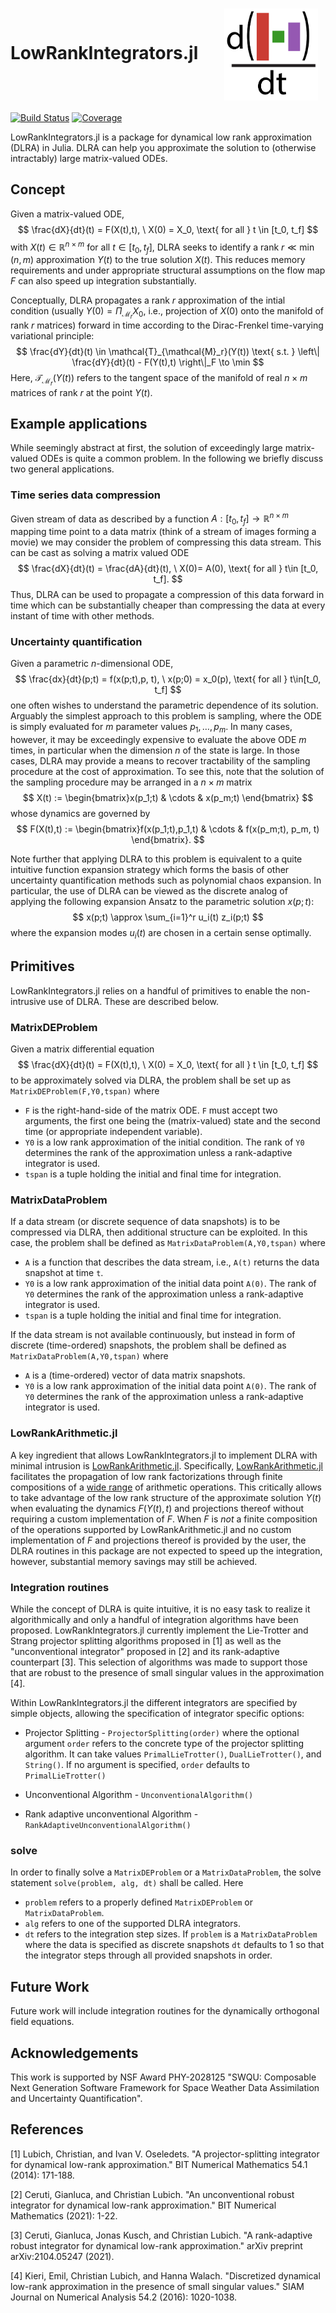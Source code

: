 # LowRankIntegrators.jl &emsp; <img align = center src = "docs/assets/lowrankintegrators_logo.png" alt = "logo" width = 150/>

[![Build Status](https://github.com/FHoltorf/LowRankIntegrators.jl/actions/workflows/CI.yml/badge.svg?branch=main)](https://github.com/FHoltorf/LowRankIntegrators.jl/actions/workflows/CI.yml?query=branch%3Amain)
[![Coverage](https://codecov.io/gh/FHoltorf/LowRankIntegrators.jl/branch/main/graph/badge.svg)](https://codecov.io/gh/FHoltorf/LowRankIntegrators.jl)

LowRankIntegrators.jl is a package for dynamical low rank approximation (DLRA) in Julia. DLRA can help you approximate the solution to (otherwise intractably) large matrix-valued ODEs. 

## Concept
Given a matrix-valued ODE, 
$$
    \frac{dX}{dt}(t) = F(X(t),t), \ X(0) = X_0, \text{ for all } t \in [t_0, t_f]
$$
with $X(t) \in \mathbb{R}^{n\times m}$ for all $t \in [t_0,t_f]$, DLRA seeks to identify a rank $r \ll \min(n,m)$ approximation $Y(t)$ to the true solution $X(t)$. This reduces memory requirements and under appropriate structural assumptions on the flow map $F$ can also speed up integration substantially. 

Conceptually, DLRA propagates a rank $r$ approximation of the intial condition (usually $Y(0) = \Pi_{\mathcal{M}_r} X_0$, i.e., projection of $X(0)$ onto the manifold of rank $r$ matrices) forward in time according to the Dirac-Frenkel time-varying variational principle:
$$
    \frac{dY}{dt}(t) \in \mathcal{T}_{\mathcal{M}_r}(Y(t)) \text{ s.t. } \left\| \frac{dY}{dt}(t) - F(Y(t),t) \right\|_F \to \min
$$
Here, $\mathcal{T}_{\mathcal{M}_r}(Y(t))$ refers to the tangent space of the manifold of real $n\times m$ matrices of rank $r$ at the point $Y(t)$. 

## Example applications
While seemingly abstract at first, the solution of exceedingly large matrix-valued ODEs is quite a common problem. In the following we briefly discuss two general applications. 

### Time series data compression
Given stream of data as described by a function $A:[t_0,t_f] \to \mathbb{R}^{n\times m}$ mapping time point to a data matrix (think of a stream of images forming a movie) we may consider the problem of compressing this data stream. This can be cast as solving a matrix valued ODE 
$$
\frac{dX}{dt}(t) = \frac{dA}{dt}(t), \ X(0)= A(0), \text{ for all } t\in [t_0, t_f].
$$
Thus, DLRA can be used to propagate a compression of this data forward in time which can be substantially cheaper than compressing the data at every instant of time with other methods.  

### Uncertainty quantification
Given a parametric $n$-dimensional ODE,
$$
 \frac{dx}{dt}(p;t) = f(x(p;t),p, t), \ x(p;0) = x_0(p), \text{ for all } t\in[t_0, t_f]
$$
one often wishes to understand the parametric dependence of its solution. Arguably the simplest approach to this problem is sampling, where the ODE is simply evaluated for $m$ parameter values $p_1, \dots, p_m$. In many cases, however, it may be exceedingly expensive to evaluate the above ODE $m$ times, in particular when the dimension $n$ of the state is large. In those cases, DLRA may provide a means to recover tractability of the sampling procedure at the cost of approximation. To see this, note that the solution of the sampling procedure may be arranged in a $n\times m$ matrix
$$
X(t) := \begin{bmatrix}x(p_1;t) & \cdots & x(p_m;t) \end{bmatrix}
$$
whose dynamics are governed by
$$
F(X(t),t) := \begin{bmatrix}f(x(p_1;t),p_1,t) & \cdots & f(x(p_m;t), p_m, t) \end{bmatrix}.
$$

Note further that applying DLRA to this problem is equivalent to a quite intuitive function expansion strategy which forms the basis of other uncertainty quantification methods such as polynomial chaos expansion. In particular, the use of DLRA can be viewed as the discrete analog of applying the following expansion Ansatz to the parametric solution $x(p;t)$:
$$
    x(p;t) \approx \sum_{i=1}^r u_i(t) z_i(p;t)
$$
where the expansion modes $u_i(t)$ are chosen in a certain sense optimally. 

## Primitives
LowRankIntegrators.jl relies on a handful of primitives to enable the non-intrusive use of DLRA. These are described below.

### MatrixDEProblem
Given a matrix differential equation
$$
    \frac{dX}{dt}(t) = F(X(t),t), \ X(0) = X_0, \text{ for all } t \in [t_0, t_f]
$$
to be approximately solved via DLRA, the problem shall be set up as `MatrixDEProblem(F,Y0,tspan)` where

* `F` is the right-hand-side of the matrix ODE. `F` must accept two arguments, the first one being the (matrix-valued) state and the second time (or appropriate independent variable). 
* `Y0` is a low rank approximation of the initial condition. The rank of `Y0` determines the rank of the approximation unless a rank-adaptive integrator is used.
* `tspan` is a tuple holding the initial and final time for integration.

### MatrixDataProblem
If a data stream (or discrete sequence of data snapshots) is to be compressed via DLRA, then additional structure can be exploited. In this case, the problem shall be defined as `MatrixDataProblem(A,Y0,tspan)` where

* `A` is a function that describes the data stream, i.e., `A(t)` returns the data snapshot at time `t`. 
* `Y0` is a low rank approximation of the initial data point `A(0)`. The rank of `Y0` determines the rank of the approximation unless a rank-adaptive integrator is used.
* `tspan` is a tuple holding the initial and final time for integration.

If the data stream is not available continuously, but instead in form of discrete (time-ordered) snapshots, the problem shall be defined as `MatrixDataProblem(A,Y0,tspan)` where

* `A` is a (time-ordered) vector of data matrix snapshots.
* `Y0` is a low rank approximation of the initial data point `A(0)`. The rank of `Y0` determines the rank of the approximation unless a rank-adaptive integrator is used.


### LowRankArithmetic.jl
A key ingredient that allows LowRankIntegrators.jl to implement DLRA with minimal intrusion is [LowRankArithmetic.jl](https://github.com/FHoltorf/LowRankArithmetic.jl). Specifically, [LowRankArithmetic.jl](https://github.com/FHoltorf/LowRankArithmetic.jl) facilitates the propagation of low rank factorizations through finite compositions of a [wide range](https://github.com/FHoltorf/LowRankArithmetic.jl#readme) of arithmetic operations. This critically allows to take advantage of the low rank structure of the approximate solution $Y(t)$ when evaluating the dynamics $F(Y(t),t)$ and projections thereof without requiring a custom implementation of $F$. When $F$ is *not* a finite composition of the operations supported by LowRankArithmetic.jl and no custom implementation of $F$ and projections thereof is provided by the user, the DLRA routines in this package are not expected to speed up the integration, however, substantial memory savings may still be achieved.

### Integration routines
While the concept of DLRA is quite intuitive, it is no easy task to realize it algorithmically and only a handful of integration algorithms have been proposed. LowRankIntegrators.jl currently implement the Lie-Trotter and Strang projector splitting algorithms proposed in [1] as well as the "unconventional integrator" proposed in [2] and its rank-adaptive counterpart [3]. This selection of algorithms was made to support those that are robust to the presence of small singular values in the approximation [4]. 

Within LowRankIntegrators.jl the different integrators are specified by simple objects, allowing the specification of integrator specific options:

* Projector Splitting - `ProjectorSplitting(order)` where the optional argument `order` refers to the concrete type of the projector splitting algorithm. It can take values `PrimalLieTrotter()`, `DualLieTrotter()`, and `String()`. If no argument is specified, `order` defaults to `PrimalLieTrotter()`

* Unconventional Algorithm - `UnconventionalAlgorithm()`

* Rank adaptive unconventional Algorithm - `RankAdaptiveUnconventionalAlgorithm()`

### solve 
In order to finally solve a `MatrixDEProblem` or a `MatrixDataProblem`, the solve statement `solve(problem, alg, dt)` shall be called. Here

* `problem` refers to a properly defined `MatrixDEProblem` or `MatrixDataProblem`. 
* `alg` refers to one of the supported DLRA integrators.
* `dt` refers to the integration step sizes. If `problem` is a `MatrixDataProblem` where the data is specified as discrete snapshots `dt` defaults to 1 so that the integrator steps through all provided snapshots in order.


## Future Work
Future work will include integration routines for the dynamically orthogonal field equations. 

## Acknowledgements
This work is supported by NSF Award PHY-2028125 "SWQU: Composable Next Generation Software Framework for Space Weather Data Assimilation and Uncertainty Quantification".

## References
[1] Lubich, Christian, and Ivan V. Oseledets. "A projector-splitting integrator for dynamical low-rank approximation." BIT Numerical Mathematics 54.1 (2014): 171-188.

[2] Ceruti, Gianluca, and Christian Lubich. "An unconventional robust integrator for dynamical low-rank approximation." BIT Numerical Mathematics (2021): 1-22.

[3] Ceruti, Gianluca, Jonas Kusch, and Christian Lubich. "A rank-adaptive robust integrator for dynamical low-rank approximation." arXiv preprint arXiv:2104.05247 (2021).

[4] Kieri, Emil, Christian Lubich, and Hanna Walach. "Discretized dynamical low-rank approximation in the presence of small singular values." SIAM Journal on Numerical Analysis 54.2 (2016): 1020-1038.
